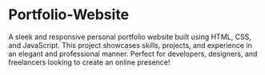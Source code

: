 # Portfolio-Website
A sleek and responsive personal portfolio website built using HTML, CSS, and JavaScript. This project showcases skills, projects, and experience in an elegant and professional manner. Perfect for developers, designers, and freelancers looking to create an online presence!
